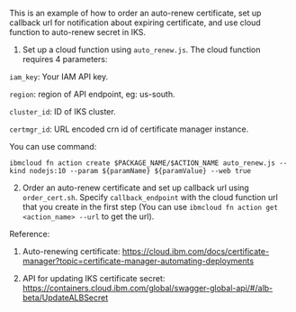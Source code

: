 This is an example of how to order an auto-renew certificate, set up callback url for notification about expiring certificate, and use cloud function to auto-renew secret in IKS.

1. Set up a cloud function using `auto_renew.js`. The cloud function requires 4 parameters:

`iam_key`: Your IAM API key.

`region`: region of API endpoint, eg: us-south.

`cluster_id`: ID of IKS cluster.

`certmgr_id`: URL encoded crn id of certificate manager instance.

You can use command:

`ibmcloud fn action create $PACKAGE_NAME/$ACTION_NAME auto_renew.js --kind nodejs:10 --param ${paramName} ${paramValue} --web true`

2. Order an auto-renew certificate and set up callback url using `order_cert.sh`. Specify `callback_endpoint` with the cloud function url that you create in the first step (You can use `ibmcloud fn action get <action_name> --url` to get the url).

Reference:

1. Auto-renewing certificate: https://cloud.ibm.com/docs/certificate-manager?topic=certificate-manager-automating-deployments

2. API for updating IKS certificate secret: https://containers.cloud.ibm.com/global/swagger-global-api/#/alb-beta/UpdateALBSecret
